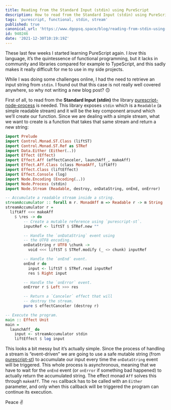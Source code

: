 ```yaml
---
title: Reading from the Standard Input (stdin) using PureScript
description: How to read from the Standard Input (stdin) using PureScript.
tags: 'purescript, functional, stdin, stream'
published: true
canonical_url: 'https://www.dgopsq.space/blog/reading-from-stdin-using-purescript'
id: 940246
date: '2021-12-30T10:19:19Z'
---
```


These last few weeks I started learning PureScript again. I _love_ this language, it’s the quintessence of functional programming, but it lacks in community and libraries compared for example to TypeScript, and this sadly makes it really difficult for me to use in my side projects.

While I was doing some challenges online, I had the need to retrieve an input string from `stdin`. I found out that this case is not really well covered anywhere, so why not writing a new blog post? 🙃

First of all, to read from the **Standard Input (stdin)** the library [purescript-node-process](https://github.com/purescript-node/purescript-node-process) is needed. This library exposes `stdin` which is a `Readable` (a simple readable stream) and it will be the key component around which we’ll create our function. Since we are dealing with a simple stream, what we want to create is a function that takes that same stream and return a new string:

```haskell
import Prelude
import Control.Monad.ST.Class (liftST)
import Control.Monad.ST.Ref as STRef
import Data.Either (Either(..))
import Effect (Effect)
import Effect.Aff (effectCanceler, launchAff_, makeAff)
import Effect.Aff.Class (class MonadAff, liftAff)
import Effect.Class (liftEffect)
import Effect.Console (log)
import Node.Encoding (Encoding(..))
import Node.Process (stdin)
import Node.Stream (Readable, destroy, onDataString, onEnd, onError)

-- Accumulate a readable stream inside a string.
streamAccumulator :: forall m r. MonadAff m => Readable r -> m String
streamAccumulator r =
  liftAff <<< makeAff
    $ \res -> do
        -- Create a mutable reference using `purescript-st`.
        inputRef <- liftST $ STRef.new ""

        -- Handle the `onDataString` event using
        -- the UTF8 encoding.
        onDataString r UTF8 \chunk ->
          void <<< liftST $ STRef.modify (_ <> chunk) inputRef

        -- Handle the `onEnd` event.
        onEnd r do
          input <- liftST $ STRef.read inputRef
          res $ Right input

        -- Handle the `onError` event.
        onError r $ Left >>> res

        -- Return a `Canceler` effect that will
        -- destroy the stream.
        pure $ effectCanceler (destroy r)

-- Execute the program.
main :: Effect Unit
main =
  launchAff_ do
    input <- streamAccumulator stdin
    liftEffect $ log input
```

This looks a bit messy but it’s actually simple. Since the process of handling a stream is “event-driven” we are going to use a safe mutable string (from [purescript-st](https://github.com/purescript/purescript-st)) to accumulate our input every time the `onDataString` event will be triggered. This whole process is asynchronous, meaning that we have to wait for the `onEnd` event (or `onError` if something bad happened) to actually return the accumulated string. The effect monad `Aff` solves this through `makeAff`. The `res` callback has to be called with an `Either` parameter, and only when this callback will be triggered the program can continue its execution.

Peace ✌️
